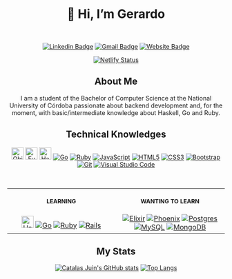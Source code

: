 <div align="center">
  
  # 👋 Hi, I’m Gerardo
<br>
  
[![Linkedin Badge](https://img.shields.io/badge/-GERARDO_CATALAS-blue?style=for-the-badge&logo=linkedin&logoColor=white&link=https://www.linkedin.com/in/gerardocatalas/)](https://www.linkedin.com/in/gerardocatalas/)
[![Gmail Badge](https://img.shields.io/badge/-GERARDO@CATALASJUIN.COM-red?style=for-the-badge&logo=gmail&logoColor=white&link=https://www.linkedin.com/in/gerardocatalas/)](mailto:gerardo@catalasjuin.com)
[![Website Badge](https://img.shields.io/badge/-WWW.CATALASJUIN.COM-17a589?style=for-the-badge&logo=website&logoColor=white&link=https://www.catalasjuin.com)](https://www.catalasjuin.com)

[![Netlify Status](https://api.netlify.com/api/v1/badges/6fe47bce-d9ea-4c03-95e6-7d761bb44b9a/deploy-status)](https://app.netlify.com/sites/catalasjuin/deploys)
</div>
<div align="center">

  ## About Me
  
  I am a student of the Bachelor of Computer Science at the National University of Córdoba passionate about backend development and, for the moment, with basic/intermediate knowledge about Haskell, Go and Ruby.

</div>

<div align="center">
  
  ## Technical Knowledges
    
  <a href="https://github.com/geracatalas"><img alt="Object-Oriented Programming" src="https://img.shields.io/badge/-object_oriented_programming-1a5276?style=for-the-badge&logo=website&logoColor=white" height="28px"/></a>
  <a href="https://github.com/geracatalas"><img alt="Functional Programming" src="https://img.shields.io/badge/-functional_programming-9b59b6?style=for-the-badgee&logo=website&logoColor=white" height="28px"/></a>
  <a href="https://github.com/geracatalas"><img alt="Haskell" src="https://img.shields.io/badge/-haskell-c4451d?style=for-the-badge&logo=haskell&logoColor=white" height="28px"></a>
  <a href="https://github.com/geracatalas"><img alt="Go" src="https://img.shields.io/badge/go-%2300ADD8.svg?style=for-the-badge&logo=go&logoColor=white"/></a>
  <a href="https://github.com/geracatalas"><img alt="Ruby" src="https://img.shields.io/badge/ruby-%23CC342D.svg?style=for-the-badge&logo=ruby&logoColor=white"/></a>
  <a href="https://github.com/geracatalas"><img alt="JavaScript" src="https://img.shields.io/badge/javascript-%23323330.svg?style=for-the-badge&logo=javascript&logoColor=%23F7DF1E"/></a>
  <a href="https://github.com/geracatalas"><img alt="HTML5" src="https://img.shields.io/badge/html5-%23E34F26.svg?style=for-the-badge&logo=html5&logoColor=white"/></a>
  <a href="https://github.com/geracatalas"><img alt="CSS3" src="https://img.shields.io/badge/css3-%231572B6.svg?style=for-the-badge&logo=css3&logoColor=white"/></a>
  <a href="https://github.com/geracatalas"><img alt="Bootstrap" src="https://img.shields.io/badge/bootstrap-%23563D7C.svg?style=for-the-badge&logo=bootstrap&logoColor=white"/></a>
  <a href="https://github.com/geracatalas"><img alt="Git" src="https://img.shields.io/badge/git-%23F05033.svg?style=for-the-badge&logo=git&logoColor=white"/></a>
  <a href="https://github.com/geracatalas"><img alt="Visual Studio Code" src="https://img.shields.io/badge/VisualStudioCode-0078d7.svg?style=for-the-badge&logo=visual-studio-code&logoColor=white"/></a>
</div>

  
<br>
<table>  
<tr>
<th align="center">
<img width="441" height="1">
<p>
<small>
LEARNING
</small>
</p>
</th>  
<th align="center">
<img width="441" height="1">
<p>
<small>
WANTING TO LEARN
</small>
</p>
</th>
</tr>
  
<tr>
<td align="center">
  <a href="https://github.com/geracatalas"><img alt="Haskell" src="https://img.shields.io/badge/-haskell-c4451d?style=for-the-badge&logo=haskell&logoColor=white"/ height="28px"></a>
  <a href="https://github.com/geracatalas"><img alt="Go" src="https://img.shields.io/badge/go-%2300ADD8.svg?style=for-the-badge&logo=go&logoColor=white"/></a>
  <a href="https://github.com/geracatalas"><img alt="Ruby" src="https://img.shields.io/badge/ruby-%23CC342D.svg?style=for-the-badge&logo=ruby&logoColor=white"/></a>
  <a href="https://github.com/geracatalas"><img alt="Rails" src="https://img.shields.io/badge/rails-%23CC0000.svg?style=for-the-badge&logo=ruby-on-rails&logoColor=white"/></a>
</td>  
<td align="center">
  <a href="https://github.com/geracatalas"><img alt="Elixir" src="https://img.shields.io/badge/elixir-%234B275F.svg?style=for-the-badge&logo=elixir&logoColor=white"/></a>
  <a href="https://github.com/geracatalas"><img alt="Phoenix" src="https://img.shields.io/badge/Phoenix-%234B275F.svg?style=for-the-badge&logo=elixir&logoColor=white"/></a>
  <a href="https://github.com/geracatalas"><img alt="Postgres" src ="https://img.shields.io/badge/postgres-%23316192.svg?style=for-the-badge&logo=postgresql&logoColor=white"/></a>
  <a href="https://github.com/geracatalas"><img alt="MySQL" src="https://img.shields.io/badge/mysql-%2300f.svg?style=for-the-badge&logo=mysql&logoColor=white"/></a>
  <a href="https://github.com/geracatalas"><img alt="MongoDB" src ="https://img.shields.io/badge/MongoDB-%234ea94b.svg?style=for-the-badge&logo=mongodb&logoColor=white"/></a>
</td>
</tr>  
</table>

<div align="center">
  
  ## My Stats  
  [![Catalas Juin's GitHub stats](https://github-readme-stats.vercel.app/api?username=geracatalas&show_icons=true&theme=vue&hide_title=true)](https://github.com/geracatalas)
  [![Top Langs](https://github-readme-stats.vercel.app/api/top-langs/?username=geracatalas&theme=vue&layout=compact)](https://github.com/geracatalas)
</div>
